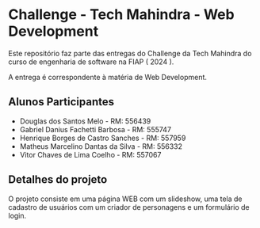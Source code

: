 # Challenge - Tech Mahindra - Web Development

Este repositório faz parte das entregas do Challenge da Tech Mahindra do curso de engenharia de software na FIAP ( 2024 ).

A entrega é correspondente à matéria de Web Development.

## Alunos Participantes

- Douglas dos Santos Melo - RM: 556439
- Gabriel Danius Fachetti Barbosa - RM: 555747
- Henrique Borges de Castro Sanches - RM: 557959
- Matheus Marcelino Dantas da Silva - RM: 556332
- Vitor Chaves de Lima Coelho - RM: 557067

## Detalhes do projeto

O projeto consiste em uma página WEB com um slideshow, uma tela de cadastro de usuários com um criador de personagens e um formulário de login.
